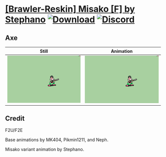 # [\[Brawler-Reskin\] Misako \[F\] by Stephano](./) [![Download](https://img.shields.io/badge/Download--red?style=social&logo=github)](https://minhaskamal.github.io/DownGit/#/home?url=https://github.com/Klokinator/FE-Repo/tree/main/Battle%20Animations%2FInfantry%20-%20(Unarmed)%20Brawlers%2C%20Fistfighters%2F%5BBrawler-Reskin%5D%20Misako%20%5BF%5D%20by%20Stephano%2F3.%20Axe%20(Bat)) [![Discord](https://img.shields.io/badge/Discord--blue?style=social&logo=discord)](https://discord.gg/C7VNGnyTPA)

## Axe

| Still | Animation |
| :---: | :-------: |
| ![Axe still](./Axe_000.png) | ![Axe](./Axe.gif) |

## Credit

F2U/F2E

Base animations by MK404, Pikmin1211, and Neph.

Misako variant animation by Stephano.

